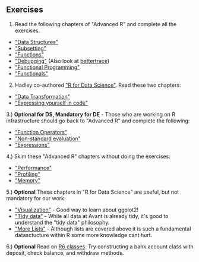 ## Exercises

1) Read the following chapters of "Advanced R" and complete all the exercises.

 * ["Data Structures"](http://adv-r.had.co.nz/Data-structures.html)
 * ["Subsetting"](http://adv-r.had.co.nz/Subsetting.html)
 * ["Functions"](http://adv-r.had.co.nz/Functions.html)
 * ["Debugging"](http://adv-r.had.co.nz/Exceptions-Debugging.html) (Also look at [bettertrace](https://github.com/robertzk/bettertrace))
 * ["Functional Programming"](http://adv-r.had.co.nz/Functional-programming.html)
 * ["Functionals"](http://adv-r.had.co.nz/Functionals.html)

2) Hadley co-authored ["R for Data Science"](http://r4ds.had.co.nz/).  Read these two chapters:

 * ["Data Transformation"](http://r4ds.had.co.nz/transform.html)
 * ["Expressing yourself in code"](http://r4ds.had.co.nz/functions.html)

3.) **Optional for DS, Mandatory for DE** - Those who are working on R infrastructure should go back to "Advanced R" and complete the following:

* ["Function Operators"](http://adv-r.had.co.nz/Function-operators.html)
* ["Non-standard evaluation"](http://adv-r.had.co.nz/Computing-on-the-language.html)
* ["Expressions"](http://adv-r.had.co.nz/Expressions.html)

4.) Skim these "Advanced R" chapters without doing the exercises:

* ["Performance"](http://adv-r.had.co.nz/Performance.html)
* ["Profiling"](http://adv-r.had.co.nz/Profiling.html)
* ["Memory"](http://adv-r.had.co.nz/memory.html)

5.) **Optional** These chapters in "R for Data Science" are useful, but not mandatory for our work:

* ["Visualization"](http://r4ds.had.co.nz/visualize.html) - Good way to learn about ggplot2!
* ["Tidy data"](http://r4ds.had.co.nz/tidy.html) - While all data at Avant is already tidy, it's good to understand the "tidy data" philosophy.
* ["More Lists"](http://r4ds.had.co.nz/lists.html) - Although lists are covered above it is such a fundamental datasctucture within R some more knowledge cant hurt.

6.) **Optional** Read on [R6 classes](https://cran.r-project.org/web/packages/R6/vignettes/Introduction.html). Try constructing a bank account class with deposit, check balance, and withdraw methods.
